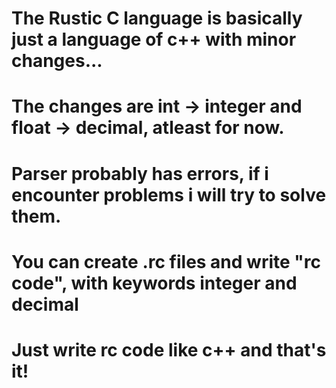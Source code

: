 # The Rustic C language is basically just a language of c++ with minor changes...
# The changes are int -> integer and float -> decimal, atleast for now.
# Parser probably has errors, if i encounter problems i will try to solve them.
# You can create .rc files and write "rc code", with keywords integer and decimal
# Just write rc code like c++ and that's it!